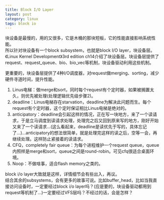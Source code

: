```yaml
---
title: Block I/O Layer
layout: post
category: linux
tags: block io
---
```


块设备是最慢的，用的又很多，它是木桶的那块短板，它的性能直接影响系统性能。  
所以针对块设备有一个block subsystem，也就是block I/O layer，块设备层。  
《Linux Kernel Development》3rd edition ch14介绍了块设备层。块设备层提供了request、request_queue、bio、bio_vec等机制，块设备驱动利用这些机制。  

更重要的，块设备层提供了4种I/O调度器，对request做merging、sorting，减少硬件寻道时间，提升性能。  
1. Linus电梯：做merge和sort，同时每个request有个定时器，如果被搁置太久，则优先被处理(处理逻辑优先级步骤2)。  
2. deadline：Linus电梯存在starvation，deadline为解决此问题而生。每个request有个定时器，这个定时保证相比Linus电梯是绝对的。  
3. anticipatory：deadline会引起这样的情况，正在写一块地方，来了一个读请求，于是立马调度到读请求处理，处理完之后又回到原来写的地方，刚好开始又来了一个读请求...(这么看起来，deadline是读优先于写的，具体忘记了...)...anticipatory的想法很简单，就是处理完这样的读之后，空等一会，再继续处理。这样防止紧接着的读请求。  
4. CFQ，completely fair queue：为每个进程维护一个request queue，queue内照样是merge和sort，queue之间是round-robin。可见cfq很适合桌面环境。  
5. Noop：不做啥事，适合flash memory之类的。  

block i/o layer大致就是这样，详情细节会有些出入，再议。  
结合其余的subsystems，会有更多的故事可说。比如buffer_head，比如当我直接访问设备时，一定要经过block i/o layer吗？(应是要的，块设备驱动都用到request等机制了...)一定要经过VFS层吗？不经过的话，会是怎样？

